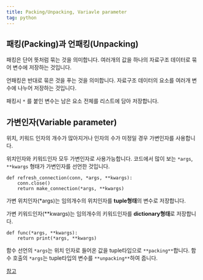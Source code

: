 ```yaml
---
title: Packing/Unpacking, Variavle parameter
tag: python
---
```




## 패킹(Packing)과 언패킹(Unpacking)

패킹은 단어 뜻처럼 묶는 것을 의미합니다. 여러개의 값을 하나의 자료구조 데이터로 묶어 변수에 저장하는 것입니다.

언패킹은 반대로 묶은 것을 푸는 것을 의미합니다. 자료구조 데이터의 요소를 여러개 변수에 나누어 저장하는 것입니다.

  패킹시 `*` 를 붙인 변수는 남은 요소 전체를 리스트에 담아 저장합니다.

## 가변인자(Variable parameter)

위치, 키워드 인자의 개수가 많아지거나 인자의 수가 미정일 경우 가변인자를 사용합니다.

위치인자와 키워드인자 모두 가변인자로 사용가능합니다. 코드에서 많이 보는 `*args`, `**kwargs` 형태가 가변인자를 선언한 것입니다.

```
def refresh_connection(conn, *args, **kwargs):
    conn.close()
    return make_connection(*args, **kwargs)
```

가변 위치인자(*args)는 임의개수의 위치인자를 **tuple형태**의 변수로 저장합니다.

가변 키워드인자(**kwargs)는 임의개수의 키워드인자를 **dictionary형태**로 저장합니다.

```
def func(*args, **kwargs):
    return print(*args, **kwargs)
```

함수 선언의 `*args`는 위치 인자로 들어온 값을 tuple타입으로 `**packing**`합니다.
함수 호출의 `*args`는 tuple타입의 변수를 `**unpacking**`하여 줍니다.





[참고](https://medium.com/@chrisjune_13837/python-%EA%B0%80%EB%B3%80%EC%9D%B8%EC%9E%90-%ED%8C%A8%ED%82%B9-%EC%96%B8%ED%8C%A8%ED%82%B9-a47ee2cdcac3)